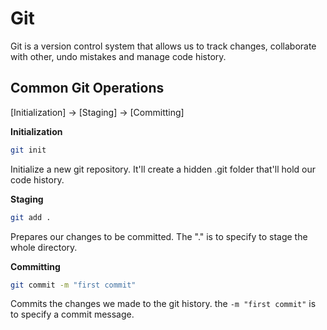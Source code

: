 # Git

Git is a version control system that allows us to track changes, collaborate with other, undo mistakes and manage code history.

## Common Git Operations

[Initialization] -> [Staging] -> [Committing]

**Initialization**

```sh
git init
```

Initialize a new git repository. It'll create a hidden .git folder that'll hold our code history.

**Staging**

```sh
git add .
```

Prepares our changes to be committed. The "." is to specify to stage the whole directory.

**Committing**

```sh
git commit -m "first commit"
```

Commits the changes we made to the git history. the `-m "first commit"` is to specify a commit message.
